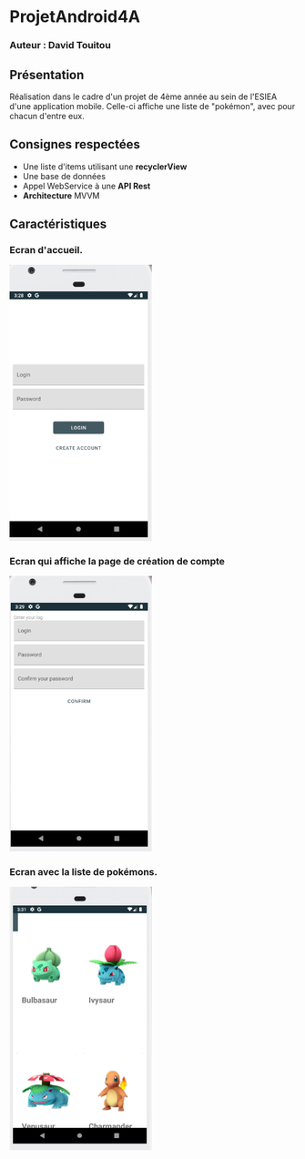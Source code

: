 # ProjetAndroid4A
### Auteur : David Touitou
## Présentation
Réalisation dans le cadre d'un projet de 4ème année au sein de l'ESIEA d'une application mobile. Celle-ci affiche une liste de "pokémon", avec pour chacun d'entre eux.

## Consignes respectées
- Une liste d'items utilisant une **recyclerView**
- Une base de données
- Appel WebService à une **API Rest**
- **Architecture** MVVM 

## Caractéristiques

### Ecran d'accueil.

<img src="ImgProjMob4A/FirstScreen.PNG" width="250">

### Ecran qui affiche la page de création de compte

<img src="ImgProjMob4A/CreateAccountScreen.PNG" width="250">

### Ecran avec la liste de pokémons.

<img src="ImgProjMob4A/ListScreen.PNG" width="250">
